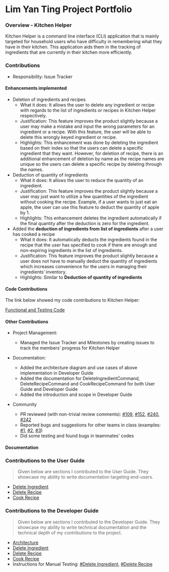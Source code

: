 # Lim Yan Ting Project Portfolio

### Overview - Kitchen Helper
Kitchen Helper is a command line interface (CLI) application that is mainly targeted for household users who have difficulty in remembering what they have in their kitchen. This application aids them in the tracking of ingredients that are currently in their kitchen more efficiently.

### Contributions
+ Responsibility: Issue Tracker

#### Enhancements implemented
+ Deletion of ingredients and recipes
    + What it does: It allows the user to delete any ingredient or recipe with regards to the list of ingredients or recipes in Kitchen Helper respectively. 
    + Justification: This feature improves the product slightly because a user may make a mistake and input the wrong parameters for an ingredient or a recipe. With this feature, the user will be able to delete this wrongly keyed ingredient or recipe. 
    + Highlights: This enhancement was done by deleting the ingredient based on their index so that the users can delete a specific ingredient that they want. However, for deletion of recipe, there is an additional enhancement of deletion by name as the recipe names are unique so the users can delete a specific recipe by deleting through the names.
+ Deduction of quantity of ingredients 
    + What it does: It allows the user to reduce the quantity of an ingredient.
    + Justification: This feature improves the product slightly because a user may just want to utilize a few quantities of the ingredient without cooking the recipe. Example, if a user wants to just eat an apple, the user can use this feature to deduct the quantity of apple by 1.
    + Highlights: This enhancement deletes the ingredient automatically if the final quantity after the deduction is zero for the ingredient. 
+ Added the <b>deduction of ingredients from list of ingredients</b> after a user has cooked a recipe
    + What it does: It automatically deducts the ingredients found in the recipe that the user has specified to cook if there are enough and non-expiring ingredients in the list of ingredients. 
    + Justification: This feature improves the product slightly because a user does not have to manually deduct the quantity of ingredients which increases convenience for the users in managing their ingredients’ inventory. 
    + Highlights: Similar to <b>Deduction of quantity of ingredients</b>

#### Code Contributions 
The link below showed my code contributions to Kitchen Helper:

[Functional and Testing Code](https://nus-cs2113-ay1920s2.github.io/tp-dashboard/#breakdown=true&search=yantingsanity&sort=groupTitle&sortWithin=title&since=2020-03-01&timeframe=commit&mergegroup=false&groupSelect=groupByRepos&tabOpen=true&tabType=authorship&tabAuthor=yantingsanity&tabRepo=AY1920S2-CS2113T-M16-2%2Ftp%5Bmaster%5D)

#### Other Contributions 
+ Project Management:
    + Managed the Issue Tracker and Milestones by creating issues to track the members' progress for Kitchen Helper

+ Documentation:
    + Added the architecture diagram and use cases of above implementation in Developer Guide
    + Added the documentation for DeleteIngredientCommand, DeleteRecipeCommand and CookRecipeCommand for both User Guide and Developer Guide 
    + Added the introduction and scope in Developer Guide
    
+ Community
    + PR reviewed (with non-trivial review comments):  [#109](https://github.com/AY1920S2-CS2113T-M16-2/tp/pull/109), [#152](https://github.com/AY1920S2-CS2113T-M16-2/tp/pull/152), [#240](https://github.com/AY1920S2-CS2113T-M16-2/tp/pull/240), [#242](https://github.com/AY1920S2-CS2113T-M16-2/tp/pull/242)
    + Reported bugs and suggestions for other teams in class (examples: [#1](https://github.com/yantingsanity/ped/issues/2), [#2](https://github.com/yantingsanity/ped/issues/6), [#3](https://github.com/yantingsanity/ped/issues/4))
    + Did some testing and found bugs in teammates' codes 

#### Documentation
### Contributions to the User Guide
> Given below are sections I contributed to the User Guide. They showcase my ability to write documentation targeting end-users.

+ [Delete Ingredient](https://ay1920s2-cs2113t-m16-2.github.io/tp/UserGuide.html#333-delete-an-ingredient-deleteingredient-isabella-and-yan-ting)
+ [Delete Recipe](https://ay1920s2-cs2113t-m16-2.github.io/tp/UserGuide.html#343-delete-a-recipe-deleterecipe-yan-ting)
+ [Cook Recipe](https://ay1920s2-cs2113t-m16-2.github.io/tp/UserGuide.html#345-cooking-a-recipe-cookrecipe-hui-zhen-and-yan-ting) 
    
### Contributions to the Developer Guide 
> Given below are sections I contributed to the Developer Guide. They showcase my ability to write technical documentation and the technical depth of my contributions to the project.

+ [Architecture](https://ay1920s2-cs2113t-m16-2.github.io/tp/DeveloperGuide.html#31-architecture)
+ [Delete Ingredient](https://ay1920s2-cs2113t-m16-2.github.io/tp/DeveloperGuide.html#413-delete-specific-ingredientss)
+ [Delete Recipe](https://ay1920s2-cs2113t-m16-2.github.io/tp/DeveloperGuide.html#424-delete-a-specific-recipe)
+ [Cook Recipe](https://ay1920s2-cs2113t-m16-2.github.io/tp/DeveloperGuide.html#423-cooking-of-recipe)
+ Instructions for Manual Testing: [#Delete Ingredient](https://ay1920s2-cs2113t-m16-2.github.io/tp/DeveloperGuide.html#f4-delete-an-ingredient), [#Delete Recipe](https://ay1920s2-cs2113t-m16-2.github.io/tp/DeveloperGuide.html#f9-delete-a-recipe)
